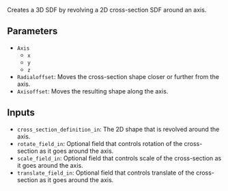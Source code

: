 Creates a 3D SDF by revolving a 2D cross-section SDF around an axis.

## Parameters

* `Axis`
  * `x`
  * `y`
  * `z`
* `Radialoffset`: Moves the cross-section shape closer or further from the axis.
* `Axisoffset`: Moves the resulting shape along the axis.

## Inputs

* `cross_section_definition_in`:  The 2D shape that is revolved around the axis.
* `rotate_field_in`: Optional field that controls rotation of the cross-section as it goes around the axis.
* `scale_field_in`: Optional field that controls scale of the cross-section as it goes around the axis.
* `translate_field_in`: Optional field that controls translate of the cross-section as it goes around the axis.